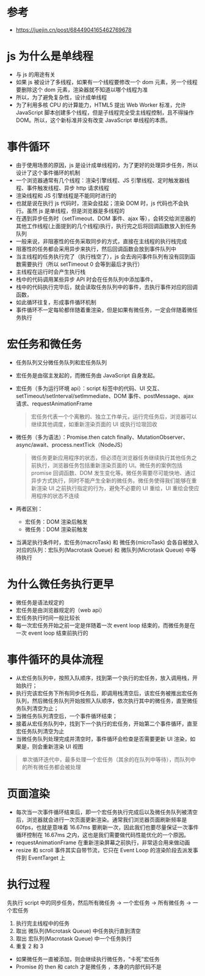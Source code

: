 # 参考

- https://juejin.cn/post/6844904165462769678

# js 为什么是单线程

- 与 js 的用途有关
- 如果 js 被设计了多线程，如果有一个线程要修改一个 dom 元素，另一个线程要删除这个 dom 元素，渲染器就不知道以哪个线程为准
- 所以，为了避免复杂性，设计成单线程
- 为了利用多核 CPU 的计算能力，HTML5 提出 Web Worker 标准，允许 JavaScript 脚本创建多个线程，但是子线程完全受主线程控制，且不得操作 DOM。所以，这个新标准并没有改变 JavaScript 单线程的本质。

# 事件循环

- 由于使用场景的原因，js 是设计成单线程的，为了更好的处理异步任务，所以设计了这个事件循环的机制
- 一个浏览器通常有几个线程：渲染引擎线程、JS 引擎线程、定时触发器线程、事件触发线程、异步 http 请求线程
- 渲染线程和 JS 引擎线程是不能同时进行的
- 也就是说在执行 js 代码时，渲染会挂起；渲染 DOM 时，js 代码也不会执行。虽然 js 是单线程，但是浏览器是多线程的
- 在遇到异步任务时（setTimeout、DOM 事件、ajax 等），会转交给浏览器的其他工作线程(上面提到的几个线程)执行，执行完之后将回调函数放入到任务队列
- 一般来说，非阻塞性的任务采取同步的方式，直接在主线程的执行栈完成
- 阻塞性的任务都会采用异步来执行，然后回调函数会放到事件队列中
- 当主线程的任务执行完了（执行栈空了），js 会去询问事件队列有没有回到函数需要执行（所以 setTimeout 0 会等到最后才执行）
- 主线程在运行时会产生执行栈
- 栈中的代码调用某些异步 API 时会在任务队列中添加事件，
- 栈中的代码执行完毕后，就会读取任务队列中的事件，去执行事件对应的回调函数，
- 如此循环往复，形成事件循环机制
- 事件循环不一定每轮都伴随着重渲染，但是如果有微任务，一定会伴随着微任务执行

# 宏任务和微任务

- 任务队列又分微任务队列和宏任务队列
- 宏任务是由宿主发起的，而微任务由 JavaScript 自身发起。
- 宏任务（多为运行环境 api）：script 标签中的代码、UI 交互、setTimeout/setInterval/setImmediate、DOM 事件、postMessage、ajax 请求、requestAnimationFrame

  > 宏任务代表一个个离散的、独立工作单元，运行完任务后，浏览器可以继续其他调度，如重新渲染页面的 UI 或执行垃圾回收

- 微任务（多为语法）：Promise.then catch finally、MutationObserver、async/await、process.nextTick（NodeJS）

  > 微任务更新应用程序的状态，但必须在浏览器任务继续执行其他任务之前执行，浏览器任务包括重新渲染页面的 UI。微任务的案例包括 promise 回调函数、DOM 发生变化等。微任务需要尽可能快地、通过异步方式执行，同时不能产生全新的微任务。微任务使得我们能够在重新渲染 UI 之前执行指定的行为，避免不必要的 UI 重绘，UI 重绘会使应用程序的状态不连续

- 两者区别：
  - 宏任务：DOM 渲染后触发
  - 微任务：DOM 渲染前触发
- 当满足执行条件时，宏任务(macroTask) 和 微任务(microTask) 会各自被放入对应的队列：宏队列(Macrotask Queue) 和 微队列(Microtask Queue) 中等待执行

# 为什么微任务执行更早

- 微任务是语法规定的
- 宏任务是由浏览器规定的（web api）
- 宏任务执行时间一般比较长
- 每一次宏任务开始之前一定是伴随着一次 event loop 结束的，而微任务是在一次 event loop 结束前执行的

# 事件循环的具体流程

- 从宏任务队列中，按照入队顺序，找到第一个执行的宏任务，放入调用栈，开始执行；
- 执行完该宏任务下所有同步任务后，即调用栈清空后，该宏任务被推出宏任务队列，然后微任务队列开始按照入队顺序，依次执行其中的微任务，直至微任务队列清空为止；
- 当微任务队列清空后，一个事件循环结束；
- 接着从宏任务队列中，找到下一个执行的宏任务，开始第二个事件循环，直至宏任务队列清空为止
- 当微任务队列处理完成并清空时，事件循环会检查是否需要更新 UI 渲染，如果是，则会重新渲染 UI 视图

> 单次循环迭代中，最多处理一个宏任务（其余的在队列中等待），而队列中的所有微任务都会被处理

# 页面渲染

- 每次当一次事件循环结束后，即一个宏任务执行完成后以及微任务队列被清空后，浏览器就会进行一次页面更新渲染。通常我们浏览器页面刷新频率是 60fps，也就是意味着 16.67ms 要刷新一次，因此我们也要尽量保证一次事件循环控制在 16.67ms 之内，这也是我们需要做代码性能优化的一个原因。
- requestAnimationFrame 在重新渲染屏幕之前执行，非常适合用来做动画
- resize 和 scroll 事件其实自带节流，它只在 Event Loop 的渲染阶段去派发事件到 EventTarget 上

# 执行过程

先执行 script 中的同步任务，然后所有微任务 -> 一个宏任务 -> 所有微任务 -> 一个宏任务

1. 执行完主线程中的任务
2. 取出 微队列(Microtask Queue) 中任务执行直到清空
3. 取出 宏队列(Macrotask Queue) 中一个任务执行
4. 重复 2 和 3

- 如果微任务一直被添加，则会继续执行微任务，“卡死”宏任务
- Promise 的 then 和 catch 才是微任务 ，本身的内部代码不是
